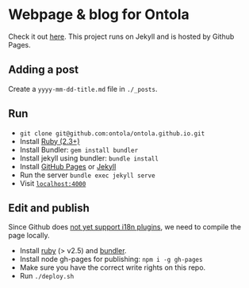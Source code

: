 # Webpage & blog for Ontola
Check it out [here](https://ontola.io).
This project runs on Jekyll and is hosted by Github Pages.

## Adding a post

Create a `yyyy-mm-dd-title.md` file in `./_posts`.

## Run
* `git clone git@github.com:ontola/ontola.github.io.git`
* Install [Ruby (2.3+)](https://www.ruby-lang.org/en/documentation/installation/)
* Install Bundler: `gem install bundler`
* Install jekyll using bundler: `bundle install`
* Install [GitHub Pages](https://help.github.com/articles/setting-up-your-github-pages-site-locally-with-jekyll/) or [Jekyll](https://jekyllrb.com/docs/installation/)
* Run the server `bundle exec jekyll serve`
* Visit [`localhost:4000`](http://localhost:4000)

## Edit and publish
Since Github does [not yet support i18n plugins](https://github.com/github/pages-gem/issues/401), we need to compile the page locally.

* Install [ruby](https://www.ruby-lang.org/en/downloads/) (> v2.5) and [bundler](https://bundler.io/).
* Install node gh-pages for publishing: `npm i -g gh-pages`
* Make sure you have the correct write rights on this repo.
* Run `./deploy.sh`
